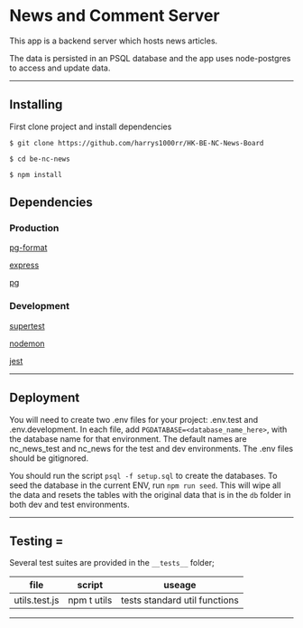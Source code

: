 # News and Comment Server

This app is a backend server which hosts news articles.

The data is persisted in an PSQL database and the app uses node-postgres to access and update data.


-----------------------------------------------------------

## Installing

First clone project and install dependencies

`$ git clone https://github.com/harrys1000rr/HK-BE-NC-News-Board`

`$ cd be-nc-news`

`$ npm install`

## Dependencies

### Production
[pg-format](https://www.npmjs.com/package/pg-format)

[express](https://expressjs.com/)

[pg](https://node-postgres.com/)

### Development
[supertest](https://www.npmjs.com/package/supertest)

[nodemon](https://www.npmjs.com/package/nodemon)

[jest](https://jestjs.io/docs/getting-started)



-----------------------------------------------------------
## Deployment

You will need to create two .env files for your project: .env.test and .env.development. In each file, add `PGDATABASE=<database_name_here>`, with the database name for that environment. The default names are nc_news_test and nc_news for the test and dev environments. The .env files should be gitignored.

You should run the script `psql -f setup.sql` to create the databases. To seed the database in the current ENV, run `npm run seed`. This will wipe all the data and resets the tables with the original data that is in the `db` folder in both dev and test environments.

----------------------------------------------------------
## Testing =

Several test suites are provided in the `__tests__` folder;

|  file | script  | useage  |
|---|---|---|
|  utils.test.js |  npm t utils |  tests standard util functions |

-----------------------------------------------------



